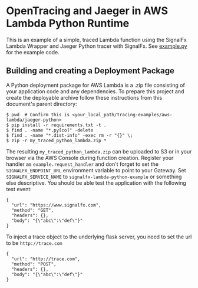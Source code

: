 # OpenTracing and Jaeger in AWS Lambda Python Runtime

This is an example of a simple, traced Lambda function using the SignalFx Lambda Wrapper and Jaeger Python tracer with SignalFx.
See [example.py](./example.py) for the example code.

## Building and creating a Deployment Package

A Python deployment package for AWS Lambda is a .zip file consisting of your application code and any dependencies.
To prepare this project and create the deployable archive follow these instructions from this document's parent
directory:

```
$ pwd  # Confirm this is <your_local_path/tracing-examples/aws-lambda/jaeger-python>
$ pip install -r requirements.txt -t .
$ find . -name "*.py[co]" -delete
$ find . -name "*.dist-info" -exec rm -r "{}" \;
$ zip -r my_traced_python_lambda.zip *
```

The resulting `my_traced_python_lambda.zip` can be uploaded to S3 or in your browser via the AWS Console
during function creation. Register your handler as `example.request_handler` and don't forget to set the
`SIGNALFX_ENDPOINT_URL` environment variable to point to your Gateway. Set
`SIGNALFX_SERVICE_NAME` to `signalfx-lambda-python-example` or something else
descriptive. You should be able test the application with the following test
event:

```
{
  "url": "https://www.signalfx.com",
  "method": "GET",
  "headers": {},
  "body": "{\"abc\":\"def\"}"
}
```

To inject a trace object to the underlying flask server, you need to set the url to be `http://trace.com`
```
{
  "url": "http://trace.com",
  "method": "POST",
  "headers": {},
  "body": "{\"abc\":\"def\"}"
}
```
